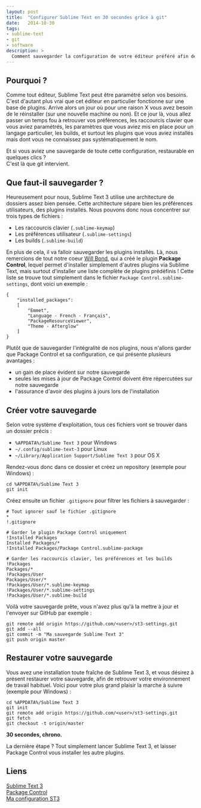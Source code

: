 ```yaml
---
layout: post
title:  "Configurer Sublime Text en 30 secondes grâce à git"
date:   2014-10-30
tags: 
- sublime-text
- git
- software
description: >
  Comment sauvegarder la configuration de votre éditeur préféré afin de la restaurer en 30 secondes grâce à git ?
---
```


## Pourquoi ?

Comme tout éditeur, Sublime Text peut être paramétré selon vos besoins. C'est d'autant plus vrai que cet éditeur en particulier fonctionne sur une base de plugins. Arrive alors un jour où pour une raison X vous avez besoin de le réinstaller (sur une nouvelle machine ou non). Et ce jour là, vous allez passer un temps fou à retrouver vos préférences, les raccourcis clavier que vous aviez paramétrés, les paramètres que vous aviez mis en place pour un langage particulier, les builds, et surtout les plugins que vous aviez installés mais dont vous ne connaissez pas systématiquement le nom.

Et si vous aviez une sauvegarde de toute cette configuration, restaurable en quelques clics ?  
C'est là que git intervient. 

## Que faut-il sauvegarder ?

Heureusement pour nous, Sublime Text 3 utilise une architecture de dossiers assez bien pensée. Cette architecture sépare bien les préférences utilisateurs, des plugins installés. Nous pouvons donc nous concentrer sur trois types de fichiers :

- Les raccourcis clavier (`.sublime-keymap`)
- Les préférences utilisateur (`.sublime-settings`)
- Les builds (`.sublime-build`)

En plus de cela, il va falloir sauvegarder les plugins installés. Là, nous remercions de tout notre coeur [Will Bond](http://wbond.net/), qui a créé le plugin **Package Control**, lequel permet d'installer simplement d'autres plugins via Sublime Text, mais surtout d'installer une liste complète de plugins prédéfinis ! Cette liste se trouve tout simplement dans le fichier `Package Control.sublime-settings`, dont voici un exemple :

    {
        "installed_packages":
        [
            "Emmet",
            "Language - French - Français",
            "PackageResourceViewer",
            "Theme - Afterglow"
        ]
    }

Plutôt que de sauvegarder l'intégralité de nos plugins, nous n'allons garder que Package Control et sa configuration, ce qui présente plusieurs avantages :

- un gain de place évident sur notre sauvegarde
- seules les mises à jour de Package Control doivent être répercutées sur notre sauvegarde
- l'assurance d'avoir des plugins à jours lors de l'installation

## Créer votre sauvegarde

Selon votre système d'exploitation, tous ces fichiers vont se trouver dans un dossier précis :

- `%APPDATA%/Sublime Text 3` pour Windows
- `~/.config/sublime-text-3` pour Linux
- `~/Library/Application Support/Sublime Text 3` pour OS X

Rendez-vous donc dans ce dossier et créez un repository (exemple pour Windows) :

    cd %APPDATA%/Sublime Text 3
    git init

Créez ensuite un fichier `.gitignore` pour filtrer les fichiers à sauvegarder :

    # Tout ignorer sauf le fichier .gitignore
    *
    !.gitignore

    # Garder le plugin Package Control uniquement
    !Installed Packages
    Installed Packages/*
    !Installed Packages/Package Control.sublime-package

    # Garder les raccourcis clavier, les préférences et les builds
    !Packages
    Packages/*
    !Packages/User
    Packages/User/*
    !Packages/User/*.sublime-keymap
    !Packages/User/*.sublime-settings
    !Packages/User/*.sublime-build

Voilà votre sauvegarde prête, vous n'avez plus qu'à la mettre à jour et l'envoyer sur GitHub par exemple :

    git remote add origin https://github.com/<user>/st3-settings.git
    git add --all
    git commit -m "Ma sauvegarde Sublime Text 3"
    git push origin master

## Restaurer votre sauvegarde

Vous avez une installation toute fraîche de Sublime Text 3, et vous désirez à présent restaurer votre sauvegarde, afin de retrouver votre environnement de travail habituel. Voici pour votre plus grand plaisir la marche à suivre (exemple pour Windows) :

    cd %APPDATA%/Sublime Text 3
    git init
    git remote add origin https://github.com/<user>/st3-settings.git
    git fetch
    git checkout -t origin/master

**30 secondes, chrono.**

La dernière étape ? Tout simplement lancer Sublime Text 3, et laisser Package Control vous installer les autre plugins.

## Liens 

[Sublime Text 3](http://www.sublimetext.com/3)   
[Package Control](https://sublime.wbond.net/)   
[Ma configuration ST3](https://github.com/zessx/st3-settings)   